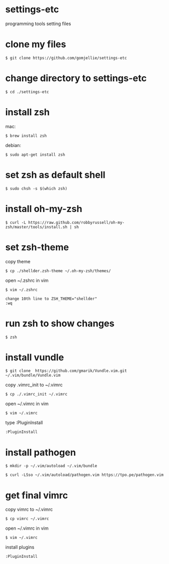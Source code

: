 # settings-etc
programming tools setting files

# clone my files
```
$ git clone https://github.com/gomjellie/settings-etc
```
# change directory to settings-etc
```
$ cd ./settings-etc
```
# install zsh

mac:
```
$ brew install zsh 
```
debian:
```
$ sudo apt-get install zsh
```

# set zsh as default shell
```
$ sudo chsh -s $(which zsh)
```
# install oh-my-zsh
```
$ curl -L https://raw.github.com/robbyrussell/oh-my-zsh/master/tools/install.sh | sh
```
# set zsh-theme

copy theme
```
$ cp ./shellder.zsh-theme ~/.oh-my-zsh/themes/
```

open ~/.zshrc in vim
```
$ vim ~/.zshrc

change 10th line to ZSH_THEME="shellder"
:wq  
```
# run zsh to show changes
```
$ zsh
```
# install vundle
```
$ git clone  https://github.com/gmarik/Vundle.vim.git ~/.vim/bundle/Vundle.vim
```
copy .vimrc_init to ~/.vimrc
```
$ cp ./.vimrc_init ~/.vimrc
```
open ~/.vimrc in vim
```
$ vim ~/.vimrc
```
type :PluginInstall
```
:PluginInstall
```

# install pathogen
```
$ mkdir -p ~/.vim/autoload ~/.vim/bundle

$ curl -LSso ~/.vim/autoload/pathogen.vim https://tpo.pe/pathogen.vim
```

# get final vimrc

copy vimrc to ~/.vimrc
```
$ cp vimrc ~/.vimrc
```
open ~/.vimrc in vim
```
$ vim ~/.vimrc
```

install plugins
```
:PluginInstall
```
